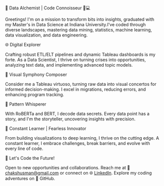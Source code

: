 🚀 Data Alchemist | Code Connoisseur 🤖💻

Greetings! I'm on a mission to transform bits into insights, graduated with my Master's in Data Science at Indiana University.I've coded through diverse landscapes, mastering data mining, statistics, machine learning, data visualization, and data engineering.

🌐 Digital Explorer

Crafting robust ETL/ELT pipelines and dynamic Tableau dashboards is my forte. As a Data Scientist, I thrive on turning crises into opportunities, analyzing text data, and implementing advanced topic models.

🎨 Visual Symphony Composer

Consider me a Tableau virtuoso, turning raw data into visual concertos for informed decision-making. I excel in migrations, reducing errors, and enhancing program tracking.

🧠 Pattern Whisperer

With RoBERTa and BERT, I decode data secrets. Every data point has a story, and I'm the storyteller, uncovering insights with precision.

🌱 Constant Learner | Fearless Innovator

From building visualizations to deep learning, I thrive on the cutting edge. A constant learner, I embrace challenges, break barriers, and evolve with every line of code.

🚀 Let's Code the Future!

Open to new opportunities and collaborations. Reach me at 📧 chakshusman@gmail.com or connect on 🌐 [LinkedIn]([url](https://www.linkedin.com/in/chaksmishra/)). Explore my coding adventures on 🚀 GitHub.

